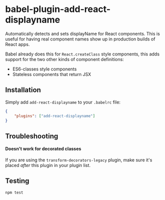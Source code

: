 # babel-plugin-add-react-displayname

Automatically detects and sets displayName for React components. 
This is useful for having real component names show up in production builds of React apps.

Babel already does this for `React.createClass` style components, this adds support for the two other kinds of component definitions:
 * ES6-classes style components
 * Stateless components that return JSX


## Installation
Simply add `add-react-displayname` to your `.babelrc` file:

```json
{
    "plugins": ["add-react-displayname"]
}
```

## Troubleshooting

#### Doesn't work for decorated classes

If you are using the `transform-decorators-legacy` plugin, make sure it's placed *after* this plugin in your plugin list. 

## Testing

`npm test`
